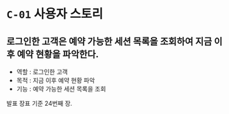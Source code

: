 `C-01` 사용자 스토리
=================

**로그인한 고객**은 **예약 가능한 세션 목록을 조회**하여 **지금 이후 예약 현황을 파악**한다.
- 
- 역할 : 로그인한 고객
- 목적 : 지금 이후 예약 현황 파악
- 기능 : 예약 가능한 세션 목록을 조회

발표 장표 기준 24번째 장.
